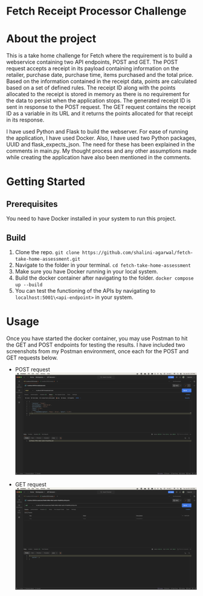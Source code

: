 # Fetch Receipt Processor Challenge

# About the project

This is a take home challenge for Fetch where the requirement is to build a webservice containing two API endpoints, POST and GET. 
The POST request accepts a receipt in its payload containing information on the retailer, purchase date, purchase time, items purchased and the total price. Based on the information contained in the receipt data, points are calculated based on a set of defined rules. The receipt ID along with the points allocated to the receipt is stored in memory as there is no requirement for the data to persist when the application stops. The generated receipt ID is sent in response to the POST request. 
The GET request contains the receipt ID as a variable in its URL and it returns the points allocated for that receipt in its response. 

I have used Python and Flask to build the webserver. For ease of running the application, I have used Docker. Also, I have used two Python packages, UUID and flask_expects_json. The need for these has been explained in the comments in main.py. My thought process and any other assumptions made while creating the application have also been mentioned in the comments. 

# Getting Started

## Prerequisites

You need to have Docker installed in your system to run this project. 

## Build

1. Clone the repo.
    `git clone https://github.com/shalini-agarwal/fetch-take-home-assessment.git`
2. Navigate to the folder in your terminal.
    `cd fetch-take-home-assessment`
3. Make sure you have Docker running in your local system.
4. Build the docker container after navigating to the folder.
    `docker compose up --build`
5. You can test the functioning of the APIs by navigating to `localhost:5001\<api-endpoint>` in your system.

# Usage

Once you have started the docker container, you may use Postman to hit the GET and POST endpoints for testing the results. I have included two screenshots from my Postman environment, once each for the POST and GET requests below. 

- POST request
![Screenshot for the POST request with receipt data as payload and generated receipt ID as response](/example-results/POST-request.png)


- GET request
![Screenshot for the GET request with calculated points against the given receipt ID as response](/example-results/GET-request.png)

